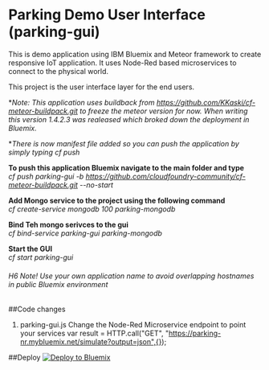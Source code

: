 # Parking Demo User Interface (parking-gui)
This is demo application using IBM Bluemix and Meteor framework to create responsive IoT application. It uses Node-Red based microservices to connect to the physical world. 

This project is the user interface layer for the end users. 

**Note: This application uses buildback from https://github.com/KKaski/cf-meteor-buildpack.git to freeze 
the meteor version for now. When writing this version 1.4.2.3 was realeased which broked down the deployment in Bluemix.*

**There is now manifest file added so you can push the application by simply typing cf push*

**To push this application Bluemix navigate to the main folder and type**  
*cf push parking-gui -b https://github.com/cloudfoundry-community/cf-meteor-buildpack.git --no-start*  

**Add Mongo service to the project using the following command**  
*cf create-service mongodb 100 parking-mongodb*  

**Bind Teh mongo serivces to the gui**  
*cf bind-service parking-gui parking-mongodb*  

**Start the GUI**  
*cf start parking-gui*  


###### H6 Note! Use your own application name to avoid overlapping hostnames in public Bluemix environment

##Code changes
1. parking-gui.js
Change the Node-Red Microservice endpoint to point your services
var result = HTTP.call("GET", "https://parking-nr.mybluemix.net/simulate?output=json",{});

##Deploy
[![Deploy to Bluemix](https://bluemix.net/deploy/button.png)](https://github.com/KKaski/parking/tree/master/parking-gui#[required])

